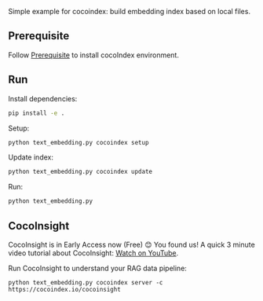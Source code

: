 Simple example for cocoindex: build embedding index based on local files.

## Prerequisite
Follow [Prerequisite](https://cocoindex.io/docs/getting_started/quickstart#prerequisite-install-cocoindex-environment) to install cocoIndex environment.

## Run

Install dependencies:

```bash
pip install -e .
```

Setup:

```bash
python text_embedding.py cocoindex setup
```

Update index:

```bash
python text_embedding.py cocoindex update
```

Run:

```bash
python text_embedding.py
```

## CocoInsight 
CocoInsight is in Early Access now (Free) 😊 You found us! A quick 3 minute video tutorial about CocoInsight: [Watch on YouTube](https://youtu.be/ZnmyoHslBSc?si=pPLXWALztkA710r9).

Run CocoInsight to understand your RAG data pipeline:

```
python text_embedding.py cocoindex server -c https://cocoindex.io/cocoinsight
```
